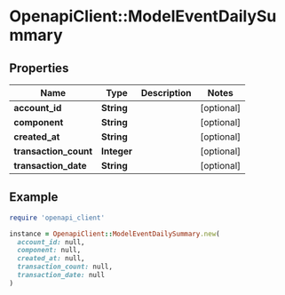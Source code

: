 # OpenapiClient::ModelEventDailySummary

## Properties

| Name | Type | Description | Notes |
| ---- | ---- | ----------- | ----- |
| **account_id** | **String** |  | [optional] |
| **component** | **String** |  | [optional] |
| **created_at** | **String** |  | [optional] |
| **transaction_count** | **Integer** |  | [optional] |
| **transaction_date** | **String** |  | [optional] |

## Example

```ruby
require 'openapi_client'

instance = OpenapiClient::ModelEventDailySummary.new(
  account_id: null,
  component: null,
  created_at: null,
  transaction_count: null,
  transaction_date: null
)
```

